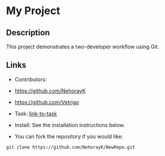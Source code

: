 # My Project

## Description
This project demonstrates a two-developer workflow using Git.

## Links
- Contributors:
- https://github.com/NehorayK
- https://github.com/Vetrigo
  
- Task: [link-to-task](src)
- Install: See the installation instructions below.

 - You can fork the repository if you would like:
```
git clone https://github.com/NehorayK/NewRepo.git

```
